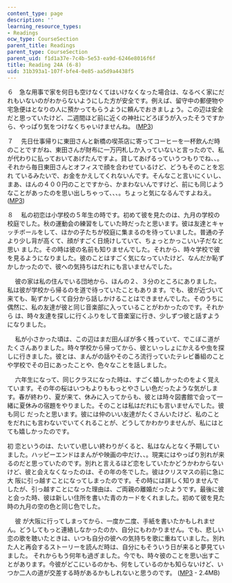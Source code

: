 ```yaml
---
content_type: page
description: ''
learning_resource_types:
- Readings
ocw_type: CourseSection
parent_title: Readings
parent_type: CourseSection
parent_uid: f1d1a37e-7c4b-5e53-ea9d-6246e8016f6f
title: Reading 24A (6-8)
uid: 31b393a1-107f-bfe4-0e85-aa5d9a4438f5
---
```


６　急な用事で家を何日も空けなくてはいけなくなった場合は、なるべく家にだれもいないのがわからないようにした方が安全です。例えば、留守中の郵便物や宅急便はとなりの人に預かってもらうように頼んでおきましょう。この辺は安全だと思っていたけど、二週間ほど前に近くの神社にどろぼうが入ったそうですか ら、やっぱり気をつけなくちゃいけませんね。 ([MP3](/ans7870/21f/21f.505/f05/audio/Lesson24A-6.mp3))

７ 　先日仕事帰りに東田さんと新橋の喫茶店に寄ってコーヒーを一杯飲んだ時のことですがね、東田さんが財布に一万円札しか入っていないと言ったので、私が代わりに払っておいてあげたんですよ。貸してあげるっていうつもりでね、、。それから毎日東田さんとオフィスで顔を合わせているけど、どうもそのことを忘れ ているみたいで、お金をかえしてくれないんです。そんなこと言いにくいし、まあ、ほんの４００円のことですから、かまわないんですけど、前にも同じようなことがあったのを思い出しちゃって、、、。ちょっと気になるんですよねえ。 ([MP3](/ans7870/21f/21f.505/f05/audio/Lesson24A-7.mp3))

８　 私の初恋は小学校の５年生の時です。初めて彼を見たのは、九月の学校の校庭でした。秋の運動会の練習をしていた時だったと思います。彼は友達とキャッチボールをして、ほかの子たちが校庭に集まるのを待っていました。普通の子より少し背が高くて、顔がすごく日焼けしていて、ちょっとかっこいい子だなと思い ました。その時は彼の名前も知りませんでした。それから、時々学校で彼を見るようになりました。彼のことはすごく気になっていたけど、なんだか恥ずかしかったので、彼への気持ちはだれにも言いませんでした。

　 彼の家は私の住んでいる団地から、ほんの２、３分のところにありました。私は彼が学校から帰るのを道で待っていたこともあります。でも、彼が近づいて来ても、恥ずかしくて自分から話しかけることはできませんでした。そのうちに偶然に、私の友達が彼と同じ音楽部に入っていることがわかったのです。それから は、時々友達を探しに行くふりをして音楽室に行き、少しずつ彼と話すようになりました。

　 私が小さかった頃は、この辺はまだ田んぼが多く残っていて、でこぼこ道がたくさんありました。時々学校から帰ってから、彼といっしょにかえるや虫を探しに行きました。彼とは、まんがの話やそのころ流行っていたテレビ番組のことや学校でその日にあったことや、色々なことを話しました。

　 六年生になって、同じクラスになった時は、すごく嬉しかったのをよく覚えています。その年の桜はいつもよりももっとやさしい色だったような気がします。春が終わり、夏が来て、休みに入ってからも、彼とは時々図書館で会って一緒に夏休みの宿題をやりました。そのことは私はだれにも言いませんでした。彼も同じ だったと思います。彼には仲のいい友達がたくさんいたけど、私のことをだれにも言わないでいてくれることが、どうしてかわかりませんが、私にはとても嬉しかったのです。

初 恋というのは、たいてい悲しい終わりがくると、私はなんとなく予期していました。ハッピーエンドはまんがや映画の中だけ、、。現実にはやっぱり別れが来るのだと思っていたのです。別れと言えるほど恋をしていたかどうかわからないけど、彼と会えなくなったのは、その年の冬でした。彼はクリスマスの前に急に大 阪に引っ越すことになってしまったのです。その時には詳しく知りませんでしたが、引っ越すことになった理由は、ご両親の離婚だったようです。最後に彼と会った時、彼は新しい住所を書いた青のカードをくれました。初めて彼を見た時の九月の空の色と同じ色でした。

　 彼 が大阪に行ってしまってから、一度か二度、手紙を書いたかもしれません。どうしてもっと連絡しなかったのか、自分にもわかりません。でも、悲しい恋の歌を聴いたときは、いつも自分の彼への気持ちを歌に重ねていました。別れた人と再会するストーリーを読んだ時は、自分にもそういう日が来ると夢見ていました。 それからもう何年も過ぎました。今でも、時々彼のことを思い出すことがあります。今彼がどこにいるのかも、何をしているのかも知らないけど、いつか二人の道が交差する時があるかもしれないと思うのです。 ([MP3](/ans7870/21f/21f.505/f05/audio/Lesson24A-8.mp3) - 2.4MB)